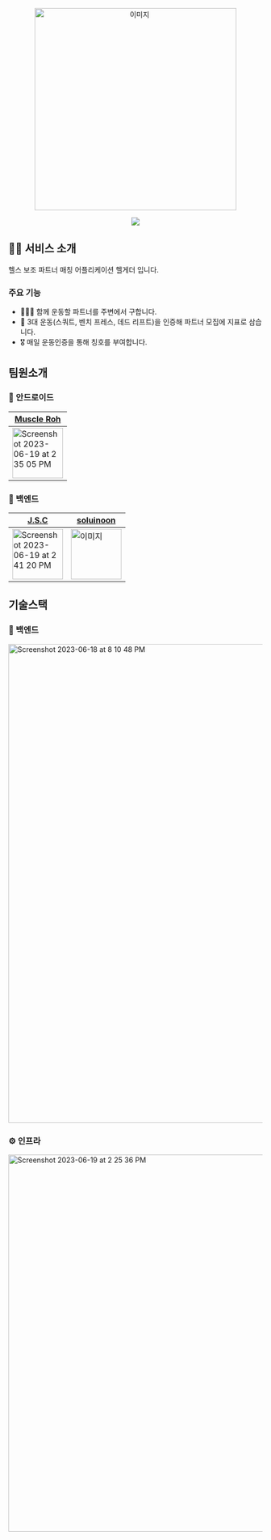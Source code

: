 
<p align="center">
  <img src="https://github.com/hel-gather/hel-gather-server/assets/67910922/37af5b02-80c3-4762-8985-e256092ea29e" alt="이미지" style="width: 400px;">

</p>

<p align="center">
  <a href="https://github.com/hel-gather/hel-gather-server/wiki">
    <img src="https://img.shields.io/badge/Github Wiki-FC6D26?style=for-the-badge&logo=Github&logoColor=white">
  </a>
</p>

## 🏋️‍♀️ 서비스 소개
헬스 보조 파트너 매칭 어플리케이션 헬게더 입니다.

### 주요 기능
* 🧑‍🤝‍🧑 함께 운동할 파트너를 주변에서 구합니다.
* 💪 3대 운동(스쿼트, 벤치 프레스, 데드 리프트)을 인증해 파트너 모집에 지표로 삼습니다.
* 🎖️ 매일 운동인증을 통해 칭호를 부여합니다.

## 팀원소개
### 🤖 안드로이드
|[Muscle Roh](https://github.com/BENDENG1)|
|---|
|<img width="100" alt="Screenshot 2023-06-19 at 2 35 05 PM" src="https://github.com/hel-gather/hel-gather-server/assets/67910922/48efcd3b-e472-4a83-b423-76a8b811792f">|

### 🚪 백엔드
|[J.S.C](https://github.com/BENDENG1)|[soluinoon](https://github.com/soluinoon)|
|---|---|
|<img width="100" alt="Screenshot 2023-06-19 at 2 41 20 PM" src="https://github.com/hel-gather/hel-gather-server/assets/67910922/d9ade50f-3d51-4674-bbc2-96046980e01d">|<img src="https://github.com/hel-gather/hel-gather-server/assets/67910922/119dd9f5-5fbe-4c46-ac7a-a195526f2112" alt="이미지" style="width: 100px;">|

## 기술스택

### 🚪 백엔드
<img width="947" alt="Screenshot 2023-06-18 at 8 10 48 PM" src="https://github.com/hel-gather/hel-gather-server/assets/67910922/ad5c8217-154e-41e7-8d54-4fbfb807c3ae">

### ⚙️ 인프라
<img width="746" alt="Screenshot 2023-06-19 at 2 25 36 PM" src="https://github.com/hel-gather/hel-gather-server/assets/67910922/bad9b524-5414-4bb8-87db-b1eea555cb78">


